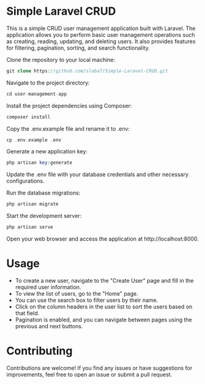 
# Simple Laravel CRUD

This is a simple CRUD user management application built with Laravel. The application allows you to perform basic user management operations such as creating, reading, updating, and deleting users. It also provides features for filtering, pagination, sorting, and search functionality.


Clone the repository to your local machine:

```php
git clone https://github.com/sloba7/Simple-Laravel-CRUD.git
```
Navigate to the project directory:

```php
cd user-management-app
```

Install the project dependencies using Composer:

```php
composer install
```
Copy the .env.example file and rename it to .env:

```php
cp .env.example .env
```

Generate a new application key:

```php
php artisan key:generate
```

Update the .env file with your database credentials and other necessary configurations.

Run the database migrations:

```php
php artisan migrate
```

Start the development server:

```php
php artisan serve
```
Open your web browser and access the application at http://localhost:8000.

# Usage
- To create a new user, navigate to the "Create User" page and fill in the required user information.
- To view the list of users, go to the "Home" page.
- You can use the search box to filter users by their name.
- Click on the column headers in the user list to sort the users based on that field.
- Pagination is enabled, and you can navigate between pages using the previous and next buttons.

# Contributing
Contributions are welcome! If you find any issues or have suggestions for improvements, feel free to open an issue or submit a pull request.


